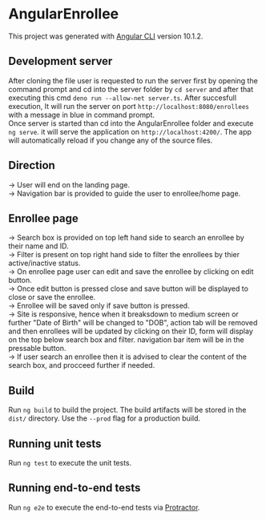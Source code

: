 # AngularEnrollee

This project was generated with [Angular CLI](https://github.com/angular/angular-cli) version 10.1.2.

## Development server
After cloning the file user is requested to run the server first by opening the command prompt and cd into the server folder by `cd server` and after that executing this cmd `deno run --allow-net server.ts`. After succesfull execution, It will run the server on port `http://localhost:8080/enrollees` with a message in blue in command prompt.  
Once server is started than cd into the AngularEnrollee folder and execute `ng serve`. it will serve the application on `http://localhost:4200/`. The app will automatically reload if you change any of the source files.  
## Direction
-> User will end on the landing page.  
-> Navigation bar is provided to guide the user to enrollee/home page.  
  ## Enrollee page
  -> Search box is provided on top left hand side to search an enrollee by their name and ID.  
  -> Filter is present on top right hand side to filter the enrollees by thier active/inactive status.  
  -> On enrollee page user can edit and save the enrollee by clicking on edit button.  
  -> Once edit button is pressed close and save button will be displayed to close or save the enrollee.  
  -> Enrollee will be saved only if save button is pressed.  
  -> Site is responsive, hence when it breaksdown to medium screen or further "Date of Birth" will be changed to "DOB", action tab will be removed and then enrollees will be updated by clicking on their ID, form will display on the top below search box and filter. navigation bar item will be in the pressable button.  
  -> If user search an enrollee then it is advised to clear the content of the search box, and procceed further if needed.

## Build

Run `ng build` to build the project. The build artifacts will be stored in the `dist/` directory. Use the `--prod` flag for a production build.

## Running unit tests

Run `ng test` to execute the unit tests.

## Running end-to-end tests

Run `ng e2e` to execute the end-to-end tests via [Protractor](http://www.protractortest.org/).
